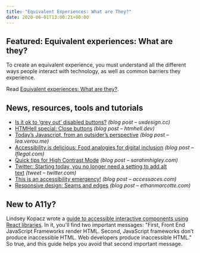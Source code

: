 ```yaml
---
title: "Equivalent Experiences: What are They?"
date: 2020-06-01T13:00:21+00:00
---
```


## Featured: Equivalent experiences: What are they?

To create an equivalent experience, you must understand all the different ways people interact with technology, as well as common barriers they experience.

Read [Equivalent experiences: What are they?](https://www.smashingmagazine.com/2020/05/equivalent-experiences-part1/).

## News, resources, tools and tutorials

- [Is it ok to ‘grey out’ disabled buttons?](https://uxdesign.cc/is-it-ok-to-grey-out-disabled-buttons-8afa74a0fae) *(blog post – uxdesign.cc)*
- [HTMHell special: Close buttons](https://www.htmhell.dev/20-close-buttons/) *(blog post – htmhell.dev)*
- [Today’s Javascript, from an outsider’s perspective](http://lea.verou.me/2020/05/todays-javascript-from-an-outsiders-perspective/) *(blog post – lea.verou.me)*
- [Accessibility is delicious: Food analogies for digital inclusion](https://www.lflegal.com/2020/05/accessibility-is-delicious/) *(blog post – lflegal.com)*
- [Quick tips for High Contrast Mode](https://sarahmhigley.com/writing/whcm-quick-tips/) *(blog post – sarahmhigley.com)*
- [Twitter: Starting today, you no longer need a setting to add alt text](https://twitter.com/TwitterA11y/status/1265689579371323392) *(tweet – twitter.com)*
- [This is an accessibility emergency!](http://accessaces.com/2020/05/21/this-is-an-accessibility-emergency/) *(blog post – accessaces.com)*
- [Responsive design: Seams and edges](https://ethanmarcotte.com/wrote/responsive-design-seams-edges/) *(blog post – ethanmarcotte.com)*

## New to A11y?

Lindsey Kopacz wrote a [guide to accessible interactive components using React libraries](https://www.a11ywithlindsey.com/blog/accessible-interactive-components-react). In it, you'll find two important messages: "First, Front End JavaScript Frameworks render HTML. Second, JavaScript frameworks don’t produce inaccessible HTML. Web developers produce inaccessible HTML." So true, and this guide helps you avoid that second important message.
